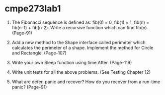 # cmpe273lab1

1) The Fibonacci sequence is defined as: fib(0) = 0, fib(1) = 1, fib(n) = fib(n-1) + fib(n-2). Write a recursive function which can find fib(n). (Page-91)

2) Add a new method to the Shape interface called perimeter which calculates the perimeter of a shape. Implement the method for Circle and Rectangle. (Page-107)

3) Write your own Sleep function using time.After. (Page-119)

4) Write unit tests for all the above problems. (See Testing Chapter 12)

5) What are defer, panic and recover? How do you recover from a run-time panic? (Page-91)
